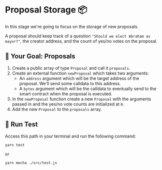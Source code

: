 # Proposal Storage 📦

In this stage we're going to focus on the storage of new proposals.

A proposal should keep track of a question `"Should we elect Abraham as mayor?"`, the creator address, and the count of yes/no votes on the proposal.

## 🏁 Your Goal: Proposals
1. Create a public array of type `Proposal` and call it `proposals`.
2. Create an external function `newProposal` which takes two arguments:
   - An `address` argument which will be the target address of the proposal. We'll send some calldata to this address.
   - A `bytes` argument which will be the calldata to eventually send to the smart contract when the proposal is executed.
3. In the `newProposal` function create a new `Proposal` with the arguments passed in and the yes/no vote counts are initialized at `0`.
4. Add the new `Proposal` to the `proposals` array.

## 🧪 Run Test

Access this path in your terminal and run the following command:

```bash
yarn test
```

or

```bash
yarn mocha ./src/test.js
```
